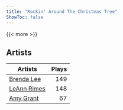 ```yaml
---
title: "Rockin' Around The Christmas Tree"
ShowToc: false
---
```


{{< more >}}

## Artists
Artists | Plays 
----- | -----: 
[Brenda Lee](/artists/brenda-lee-18115) | 149
[LeAnn Rimes](/artists/leann-rimes-122380) | 148
[Amy Grant](/artists/amy-grant-3053) | 67

